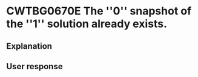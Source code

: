 # CWTBG0670E The ''0'' snapshot of the ''1'' solution already exists.

## Explanation

## User response